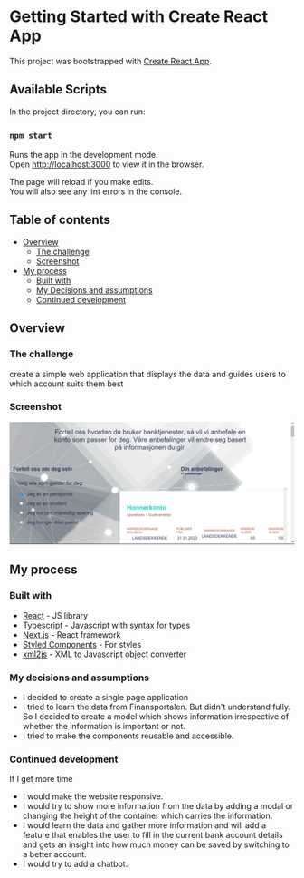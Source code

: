 # Getting Started with Create React App

This project was bootstrapped with [Create React App](https://github.com/facebook/create-react-app).

## Available Scripts

In the project directory, you can run:

### `npm start`

Runs the app in the development mode.\
Open [http://localhost:3000](http://localhost:3000) to view it in the browser.

The page will reload if you make edits.\
You will also see any lint errors in the console.



## Table of contents

- [Overview](#overview)
  - [The challenge](#the-challenge)
  - [Screenshot](#screenshot)  
- [My process](#my-process)
  - [Built with](#built-with)
  - [My Decisions and assumptions](#my-decisions-and-assumptions)
  - [Continued development](#continued-development)
  


## Overview

### The challenge

 create a simple web application that displays the data and guides users to which account suits them best

### Screenshot

![](./images/bankaccountselector.png)



## My process

### Built with

- [React](https://reactjs.org/) - JS library
- [Typescript](https://www.typescriptlang.org/) - Javascript with syntax for types
- [Next.js](https://nextjs.org/) - React framework
- [Styled Components](https://styled-components.com/) - For styles
- [xml2js](https://www.npmjs.com/package/xml2js#node-xml2js) - XML to Javascript object converter





### My decisions and assumptions

- I decided to create a single page application
- I tried to learn the data from Finansportalen. But didn't understand fully. So I decided to create a model which shows information irrespective of whether the information is important or not.
- I tried to make the components reusable and accessible.


### Continued development
If I get more time

- I would make the website responsive.
- I would try to show more information from the data by adding a modal or changing the height of the container which carries the information.
- I would learn the data and gather more information and will add a feature that enables the user to fill in the current bank account details and gets an insight into how much money can be saved by switching to a better account.
- I would try to add a chatbot.



